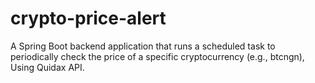 # crypto-price-alert

A Spring Boot backend application that runs a scheduled task to periodically check the price of a specific
cryptocurrency (e.g., btcngn), Using Quidax API.
